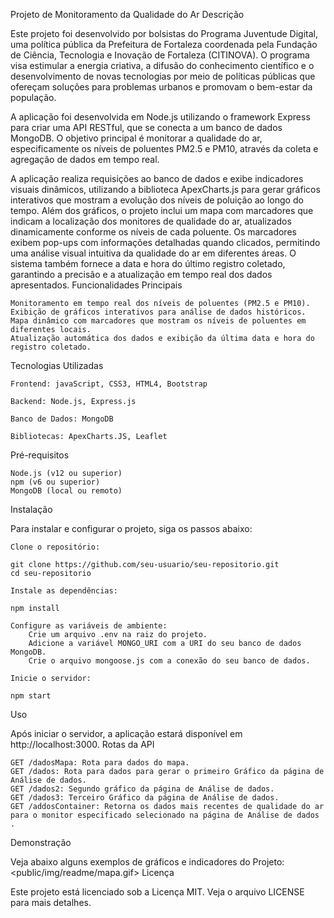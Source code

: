 Projeto de Monitoramento da Qualidade do Ar
Descrição

Este projeto foi desenvolvido por bolsistas do Programa Juventude Digital, uma política pública da Prefeitura de Fortaleza coordenada pela Fundação de Ciência, Tecnologia e Inovação de Fortaleza (CITINOVA). O programa visa estimular a energia criativa, a difusão do conhecimento científico e o desenvolvimento de novas tecnologias por meio de políticas públicas que ofereçam soluções para problemas urbanos e promovam o bem-estar da população.

A aplicação foi desenvolvida em Node.js utilizando o framework Express para criar uma API RESTful, que se conecta a um banco de dados MongoDB. O objetivo principal é monitorar a qualidade do ar, especificamente os níveis de poluentes PM2.5 e PM10, através da coleta e agregação de dados em tempo real.

A aplicação realiza requisições ao banco de dados e exibe indicadores visuais dinâmicos, utilizando a biblioteca ApexCharts.js para gerar gráficos interativos que mostram a evolução dos níveis de poluição ao longo do tempo. Além dos gráficos, o projeto inclui um mapa com marcadores que indicam a localização dos monitores de qualidade do ar, atualizados dinamicamente conforme os níveis de cada poluente. Os marcadores exibem pop-ups com informações detalhadas quando clicados, permitindo uma análise visual intuitiva da qualidade do ar em diferentes áreas. O sistema também fornece a data e hora do último registro coletado, garantindo a precisão e a atualização em tempo real dos dados apresentados.
Funcionalidades Principais

    Monitoramento em tempo real dos níveis de poluentes (PM2.5 e PM10).
    Exibição de gráficos interativos para análise de dados históricos.
    Mapa dinâmico com marcadores que mostram os níveis de poluentes em diferentes locais.
    Atualização automática dos dados e exibição da última data e hora do registro coletado.

Tecnologias Utilizadas

    Frontend: javaScript, CSS3, HTML4, Bootstrap

    Backend: Node.js, Express.js

    Banco de Dados: MongoDB

    Bibliotecas: ApexCharts.JS, Leaflet

Pré-requisitos

    Node.js (v12 ou superior)
    npm (v6 ou superior)
    MongoDB (local ou remoto)

Instalação

Para instalar e configurar o projeto, siga os passos abaixo:

    Clone o repositório:

    git clone https://github.com/seu-usuario/seu-repositorio.git
    cd seu-repositorio

    Instale as dependências:

    npm install

    Configure as variáveis de ambiente:
        Crie um arquivo .env na raiz do projeto.
        Adicione a variável MONGO_URI com a URI do seu banco de dados MongoDB.
        Crie o arquivo mongoose.js com a conexão do seu banco de dados.

    Inicie o servidor:

    npm start

Uso

Após iniciar o servidor, a aplicação estará disponível em http://localhost:3000.
Rotas da API

    GET /dadosMapa: Rota para dados do mapa.
    GET /dados: Rota para dados para gerar o primeiro Gráfico da página de Análise de dados.
    GET /dados2: Segundo gráfico da página de Análise de dados.
    GET /dados3: Terceiro Gráfico da página de Análise de dados.
    GET /addosContainer: Retorna os dados mais recentes de qualidade do ar para o monitor especificado selecionado na página de Análise de dados .

Demonstração

Veja abaixo alguns exemplos de gráficos e indicadores do Projeto:
<public/img/readme/mapa.gif>
<public src="/img/readme/mapa.gif">
Licença

Este projeto está licenciado sob a Licença MIT. Veja o arquivo LICENSE para mais detalhes.
